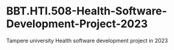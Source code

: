 # BBT.HTI.508-Health-Software-Development-Project-2023
Tampere university Health software development project in 2023
